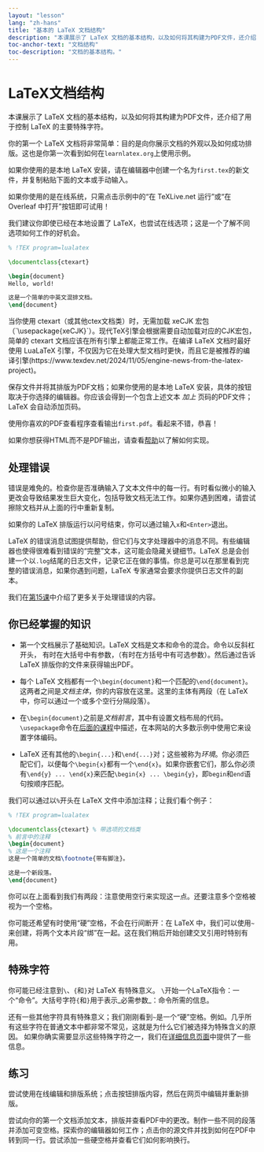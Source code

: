 ```yaml
---
layout: "lesson"
lang: "zh-hans"
title: "基本的 LaTeX 文档结构"
description: "本课展示了 LaTeX 文档的基本结构，以及如何将其构建为PDF文件，还介绍了用于控制 LaTeX 的主要特殊字符。"
toc-anchor-text: "文档结构"
toc-description: "文档的基本结构。"
---
```


# LaTeX文档结构

<span
  class="summary">本课展示了 LaTeX 文档的基本结构，以及如何将其构建为PDF文件，还介绍了用于控制 LaTeX 的主要特殊字符。</span>

你的第一个 LaTeX 文档将非常简单：目的是向你展示文档的外观以及如何成功排版。这也是你第一次看到如何在`learnlatex.org`上使用示例。

如果你使用的是本地 LaTeX 安装，请在编辑器中创建一个名为`first.tex`的新文件，并复制粘贴下面的文本或手动输入。

如果你使用的是在线系统，只需点击示例中的“在 TeXLive.net 运行”或“在 Overleaf 中打开”按钮即可试用！

<p
  class="hint">我们建议你即使已经在本地设置了 LaTeX，也尝试在线选项；这是一个了解不同选项如何工作的好机会。</p>

```latex
% !TEX program=lualatex

\documentclass{ctexart}

\begin{document}
Hello, world!

这是一个简单的中英文混排文档。
\end{document}
```

<p class="hint">当你使用 ctexart（或其他ctex文档类）时，无需加载 xeCJK 宏包（`\usepackage{xeCJK}`）。现代TeX引擎会根据需要自动加载对应的CJK宏包，简单的 ctexart 文档应该在所有引擎上都能正常工作。在编译 LaTeX 文档时最好使用 LuaLaTeX 引擎，不仅因为它在处理大型文档时更快，而且它是被推荐的编译引擎(https://www.texdev.net/2024/11/05/engine-news-from-the-latex-project)。</p>

保存文件并将其排版为PDF文档；如果你使用的是本地 LaTeX 安装，具体的按钮取决于你选择的编辑器。你应该会得到一个包含上述文本 _加上_ 页码的PDF文件；LaTeX 会自动添加页码。

使用你喜欢的PDF查看程序查看输出`first.pdf`。看起来不错，恭喜！

如果你想获得HTML而不是PDF输出，请查看[帮助](./help)以了解如何实现。

## 处理错误

错误是难免的。检查你是否准确输入了文本文件中的每一行。有时看似微小的输入更改会导致结果发生巨大变化，包括导致文档无法工作。如果你遇到困难，请尝试擦除文档并从上面的行中重新复制。

如果你的 LaTeX 排版运行以问号结束，你可以通过输入`x`和`<Enter>`退出。

LaTeX 的错误消息试图提供帮助，但它们与文字处理器中的消息不同。有些编辑器也使得很难看到错误的“完整”文本，这可能会隐藏关键细节。LaTeX 总是会创建一个以`.log`结尾的日志文件，记录它正在做的事情。你总是可以在那里看到完整的错误消息，如果你遇到问题，LaTeX 专家通常会要求你提供日志文件的副本。

我们在[第15课](./lesson-15)中介绍了更多关于处理错误的内容。

## 你已经掌握的知识

- 第一个文档展示了基础知识。LaTeX 文档是文本和命令的混合。命令以反斜杠开头， 有时在大括号中有参数，（有时在方括号中有可选参数）。然后通过告诉 LaTeX 排版你的文件来获得输出PDF。

- 每个 LaTeX 文档都有一个`\begin{document}`和一个匹配的`\end{document}`。这两者之间是*文档主体*，你的内容放在这里。这里的主体有两段（在 LaTeX 中，你可以通过一个或多个空行分隔段落）。
- 在`\begin{document}`之前是*文档前言*，其中有设置文档布局的代码。`\usepackage`命令在[后面的课程](lesson-06)中描述，在本网站的大多数示例中使用它来设置字体编码。

- LaTeX 还有其他的`\begin{...}`和`\end{...}`对；这些被称为*环境*。你必须匹配它们，以便每个`\begin{x}`都有一个`\end{x}`。如果你嵌套它们，那么你必须有`\end{y} ... \end{x}`来匹配`\begin{x} ... \begin{y}`，即`begin`和`end`语句按顺序匹配。

我们可以通过以`%`开头在 LaTeX 文件中添加注释；让我们看个例子：

```latex
% !TEX program=lualatex

\documentclass{ctexart} % 带选项的文档类
% 前言中的注释
\begin{document}
% 这是一个注释
这是一个简单的文档\footnote{带有脚注}。

这是一个新段落。
\end{document}
```

你可以在上面看到我们有两段：注意使用空行来实现这一点。还要注意多个空格被视为一个空格。

你可能还希望有时使用“硬”空格，不会在行间断开：在 LaTeX 中，我们可以使用`~`来创建，将两个文本片段“绑”在一起。这在我们稍后开始创建交叉引用时特别有用。

## 特殊字符

你可能已经注意到``\``、`{`和`}`对 LaTeX 有特殊意义。
``\``开始一个LaTeX指令：一个“命令”。大括号字符`{`和`}`用于表示_必需参数_：命令所需的信息。

还有一些其他字符具有特殊意义；我们刚刚看到`~`是一个“硬”空格。例如。几乎所有这些字符在普通文本中都非常不常见，这就是为什么它们被选择为特殊含义的原因。
如果你确实需要显示这些特殊字符之一，我们在[详细信息页面](more-03)中提供了一些信息。

## 练习

尝试使用在线编辑和排版系统；点击按钮排版内容，然后在网页中编辑并重新排版。

尝试向你的第一个文档添加文本，排版并查看PDF中的更改。制作一些不同的段落并添加可变空格。探索你的编辑器如何工作；点击你的源文件并找到如何在PDF中转到同一行。尝试添加一些硬空格并查看它们如何影响换行。
